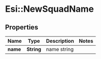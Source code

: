 # Esi::NewSquadName

## Properties
Name | Type | Description | Notes
------------ | ------------- | ------------- | -------------
**name** | **String** | name string | 


